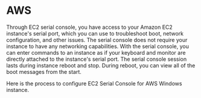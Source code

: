 # AWS
Through EC2 serial console, you have access to your Amazon EC2 instance's serial port, which you can use to troubleshoot boot, network configuration, and other issues. The serial console does not require your instance to have any networking capabilities. With the serial console, you can enter commands to an instance as if your keyboard and monitor are directly attached to the instance's serial port. The serial console session lasts during instance reboot and stop. During reboot, you can view all of the boot messages from the start.

Here is the process to configure EC2 Serial Console for AWS Windows instance.
